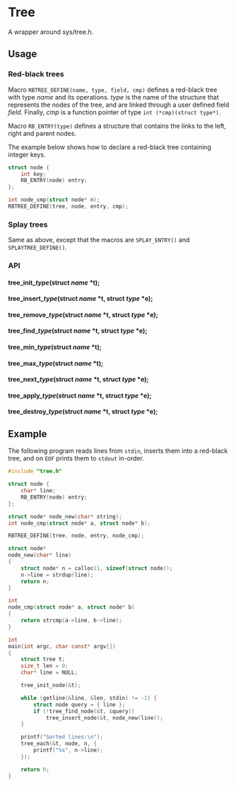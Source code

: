 Tree
====

A wrapper around sys/tree.h.

## Usage

### Red-black trees

Macro ```RBTREE_DEFINE(name, type, field, cmp)``` defines a red-black tree 
with type *name* and its operations. *type* is the name of the structure that 
represents the nodes of the tree, and are linked through a user defined field 
*field*. Finally, *cmp* is a function pointer of type 
```int (*cmp)(struct type*)```.

Macro ```RB_ENTRY(type)``` defines a structure that contains the links to the 
left, right and parent nodes.

The example below shows how to declare a red-black tree containing integer keys.

```c
struct node {
    int key;
    RB_ENTRY(node) entry;
};

int node_cmp(struct node* n);
RBTREE_DEFINE(tree, node, entry, cmp);
```

### Splay trees

Same as above, except that the macros are ```SPLAY_ENTRY()``` and ```SPLAYTREE_DEFINE()```.


### API

#### tree\_init\_*type*(struct *name* \*t);

#### tree\_insert\_*type*(struct *name* \*t, struct *type* \*e);

#### tree\_remove\_*type*(struct *name* \*t, struct *type* \*e);

#### tree\_find\_*type*(struct *name* \*t, struct *type* \*e);

#### tree\_min\_*type*(struct *name* \*t);

#### tree\_max\_*type*(struct *name* \*t);

#### tree\_next\_*type*(struct *name* \*t, struct *type* \*e);

#### tree\_apply\_*type*(struct *name* \*t, struct *type* \*e);

#### tree\_destroy\_*type*(struct *name* \*t, struct *type* \*e);


## Example

The following program reads lines from ```stdin```, inserts them into a
red-black tree, and on ```EOF``` prints them to ```stdout``` in-order.

```c
#include "tree.h"

struct node {
    char* line;
    RB_ENTRY(node) entry;
};

struct node* node_new(char* string);
int node_cmp(struct node* a, struct node* b);

RBTREE_DEFINE(tree, node, entry, node_cmp);

struct node*
node_new(char* line)
{
    struct node* n = calloc(1, sizeof(struct node));
    n->line = strdup(line);
    return n;
}

int
node_cmp(struct node* a, struct node* b)
{
    return strcmp(a->line, b->line);
}

int
main(int argc, char const* argv[])
{
    struct tree t;
    size_t len = 0;
    char* line = NULL;

    tree_init_node(&t);

    while (getline(&line, &len, stdin) != -1) {
        struct node query = { line };
        if (!tree_find_node(&t, &query))
            tree_insert_node(&t, node_new(line));
    }

    printf("Sorted lines:\n");
    tree_each(&t, node, n, {
        printf("%s", n->line);
    });

    return 0;
}
```
